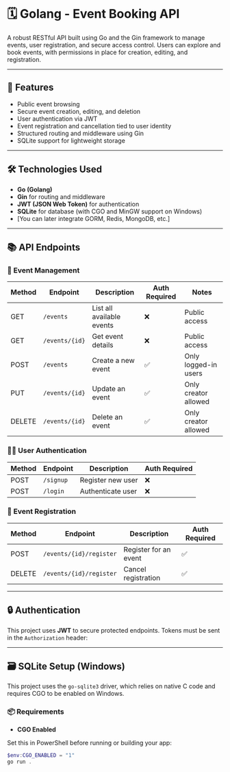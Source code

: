 # 🗓️ Golang - Event Booking API

A robust RESTful API built using Go and the Gin framework to manage events, user registration, and secure access control. Users can explore and book events, with permissions in place for creation, editing, and registration.

---

## 🚀 Features

- Public event browsing
- Secure event creation, editing, and deletion
- User authentication via JWT
- Event registration and cancellation tied to user identity
- Structured routing and middleware using Gin
- SQLite support for lightweight storage

---

## 🛠️ Technologies Used

- **Go (Golang)**
- **Gin** for routing and middleware
- **JWT (JSON Web Token)** for authentication
- **SQLite** for database (with CGO and MinGW support on Windows)
- [You can later integrate GORM, Redis, MongoDB, etc.]

---

## 📚 API Endpoints

### 🎉 Event Management

| Method | Endpoint            | Description                     | Auth Required | Notes                |
|--------|---------------------|---------------------------------|---------------|----------------------|
| GET    | `/events`           | List all available events       | ❌            | Public access        |
| GET    | `/events/{id}`      | Get event details               | ❌            | Public access        |
| POST   | `/events`           | Create a new event              | ✅            | Only logged-in users |
| PUT    | `/events/{id}`      | Update an event                 | ✅            | Only creator allowed |
| DELETE | `/events/{id}`      | Delete an event                 | ✅            | Only creator allowed |

### 🙍‍♂️ User Authentication

| Method | Endpoint   | Description       | Auth Required |
|--------|------------|-------------------|---------------|
| POST   | `/signup`  | Register new user | ❌            |
| POST   | `/login`   | Authenticate user | ❌            | Returns JWT token |

### 📝 Event Registration

| Method | Endpoint                    | Description           | Auth Required |
|--------|-----------------------------|-----------------------|---------------|
| POST   | `/events/{id}/register`     | Register for an event | ✅            |
| DELETE | `/events/{id}/register`     | Cancel registration   | ✅            |

---

## 🔒 Authentication

This project uses **JWT** to secure protected endpoints. Tokens must be sent in the `Authorization` header:


---

## 🗃️ SQLite Setup (Windows)

This project uses the `go-sqlite3` driver, which relies on native C code and requires CGO to be enabled on Windows.

### 📦 Requirements

- **CGO Enabled**

Set this in PowerShell before running or building your app:

```powershell
$env:CGO_ENABLED = "1"
go run .